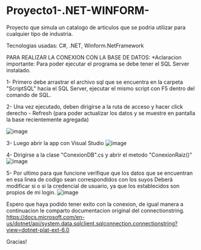 # Proyecto1-.NET-WINFORM-

Proyecto que simula un catalogo de articulos que se podria utilizar para cualquier tipo de industria.

Tecnologias usadas: C#, .NET, Winform.NetFramework

PARA REALIZAR LA CONEXION CON LA BASE DE DATOS:
*Aclaracion importante: Para poder ejecutar el programa se debe tener el SQL Server instalado.

1- Primero debe arrastrar el archivo sql que se encuentra en la carpeta "ScriptSQL" hacia el SQL Server, ejecutar el mismo script con F5 dentro del comando de SQL.

2- Una vez ejecutado, deben dirigirse a la ruta de acceso y hacer click derecho - Refresh (para poder actualizar los datos y se muestre en pantalla la base recientemente agregada)

![image](https://user-images.githubusercontent.com/71730230/181391957-f53692fd-9e8a-44e2-9b5e-5970cf3cb4cc.png)

3- Luego abrir la app con Visual Studio
![image](https://user-images.githubusercontent.com/71730230/181392090-bce2a3a5-781e-48a6-a0cc-041e4ba1bcf1.png)


4- Dirigirse a la clase "ConexionDB".cs y abrir el metodo "ConexionRaiz()"
![image](https://user-images.githubusercontent.com/71730230/181392335-5610d2cc-85d1-4d62-9ca2-bddf41468f39.png)


5- Por ultimo para que funcione verifique que los datos que se encuentran en esa linea de codigo sean correspondidos con los suyos
Deberá modificar si o si la credencial de usuario, ya que los establecidos son propios de mi login.
![image](https://user-images.githubusercontent.com/71730230/181392482-df443de9-781d-4409-80f2-1a6fa020b131.png)


Espero que haya podido tener exito con la conexion, de igual manera a continuacion le comparto documentacion original del connectionstring.
https://docs.microsoft.com/en-us/dotnet/api/system.data.sqlclient.sqlconnection.connectionstring?view=dotnet-plat-ext-6.0

Gracias!
